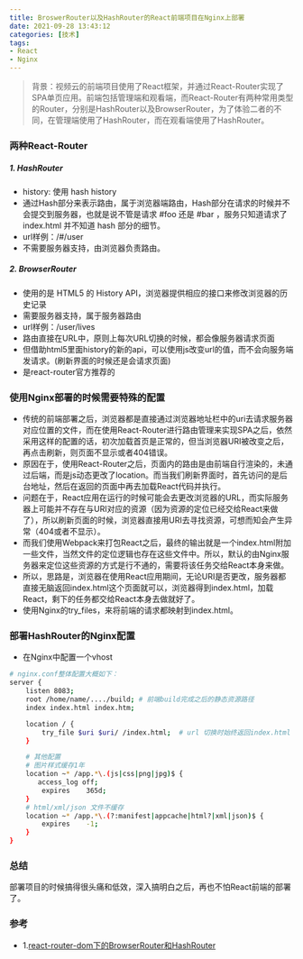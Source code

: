 ```yaml
---
title: BroswerRouter以及HashRouter的React前端项目在Nginx上部署
date: 2021-09-28 13:43:12
categories: [技术]
tags: 
- React 
- Nginx
---
```


> 背景：视频云的前端项目使用了React框架，并通过React-Router实现了SPA单页应用。前端包括管理端和观看端，而React-Router有两种常用类型的Router，分别是HashRouter以及BrowserRouter，为了体验二者的不同，在管理端使用了HashRouter，而在观看端使用了HashRouter。

### 两种React-Router

##### 1. HashRouter
- history: 使用 hash history
- 通过Hash部分来表示路由，属于浏览器端路由，Hash部分在请求的时候并不会提交到服务器，也就是说不管是请求 #foo 还是 #bar ，服务只知道请求了 index.html 并不知道 hash 部分的细节。
- url样例：/#/user
- 不需要服务器支持，由浏览器负责路由。

<!--more-->

##### 2. BrowserRouter
- 使用的是 HTML5 的 History API，浏览器提供相应的接口来修改浏览器的历史记录
- 需要服务器支持，属于服务器路由
- url样例：/user/lives
- 路由直接在URL中，原则上每次URL切换的时候，都会像服务器请求页面
- 但借助html5里面history的新的api，可以使用js改变url的值，而不会向服务端发请求。(刷新界面的时候还是会请求页面)
- 是react-router官方推荐的

### 使用Nginx部署的时候需要特殊的配置

- 传统的前端部署之后，浏览器都是直接通过浏览器地址栏中的uri去请求服务器对应位置的文件，而在使用React-Router进行路由管理来实现SPA之后，依然采用这样的配置的话，初次加载首页是正常的，但当浏览器URI被改变之后，再点击刷新，则页面不显示或者404错误。
- 原因在于，使用React-Router之后，页面内的路由是由前端自行渲染的，未通过后端，而是js动态更改了location。而当我们刷新界面时，首先访问的是后台地址，然后在返回的页面中再去加载React代码并执行。
- 问题在于，React应用在运行的时候可能会去更改浏览器的URL，而实际服务器上可能并不存在与URI对应的资源（因为资源的定位已经交给React来做了），所以刷新页面的时候，浏览器直接用URI去寻找资源，可想而知会产生异常（404或者不显示）。
- 而我们使用Webpack来打包React之后，最终的输出就是一个index.html附加一些文件，当然文件的定位逻辑也存在这些文件中。所以，默认的由Nginx服务器来定位这些资源的方式是行不通的，需要将该任务交给React本身来做。
- 所以，思路是，浏览器在使用React应用期间，无论URI是否更改，服务器都直接无脑返回index.html这个页面就可以，浏览器得到index.html，加载React，剩下的任务都交给React本身去做就好了。
- 使用Nginx的try_files，来将前端的请求都映射到index.html。

### 部署HashRouter的Nginx配置
- 在Nginx中配置一个vhost

```bash
# nginx.conf整体配置大概如下：
server {
    listen 8083;
    root /home/name/..../build; # 前端build完成之后的静态资源路径
    index index.html index.htm;

    location / {
        try_file $uri $uri/ /index.html;  # url 切换时始终返回index.html
    }

    # 其他配置
    # 图片样式缓存1年
    location ~* /app.*\.(js|css|png|jpg)$ {
       access_log off;
        expires    365d;
    }
    # html/xml/json 文件不缓存
    location ~* /app.*\.(?:manifest|appcache|html?|xml|json)$ {
        expires    -1;
    }
}

```

### 总结
部署项目的时候搞得很头痛和低效，深入搞明白之后，再也不怕React前端的部署了。

### 参考
- 1.[react-router-dom下的BrowserRouter和HashRouter](https://www.cnblogs.com/soyxiaobi/p/11096940.html)